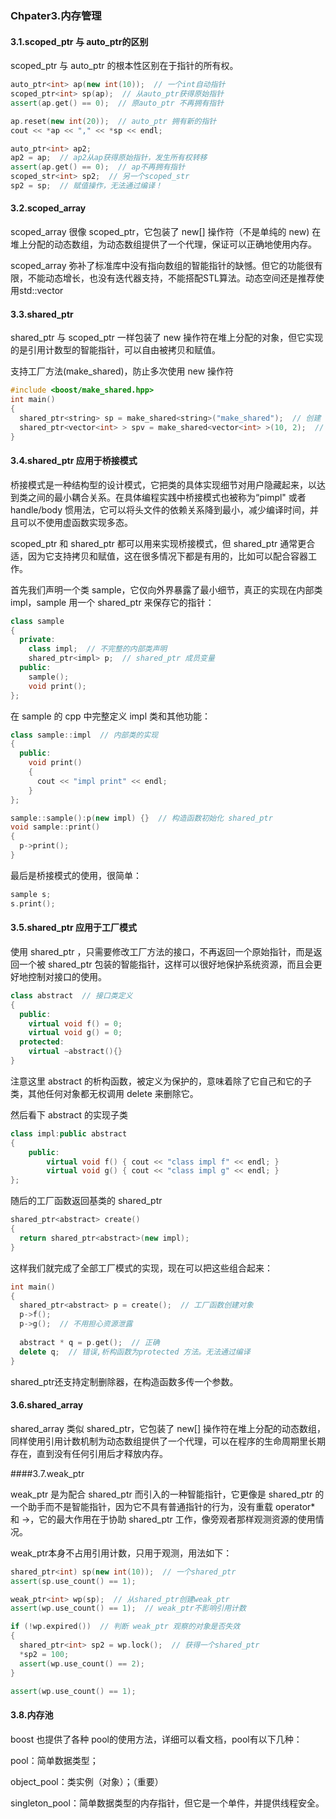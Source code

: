 ### Chpater3.内存管理

#### 3.1.scoped_ptr 与 auto_ptr的区别

scoped_ptr 与 auto_ptr 的根本性区别在于指针的所有权。

```c++
auto_ptr<int> ap(new int(10));  // 一个int自动指针
scoped_ptr<int> sp(ap);  // 从auto_ptr获得原始指针
assert(ap.get() == 0);  // 原auto_ptr 不再拥有指针

ap.reset(new int(20));  // auto_ptr 拥有新的指针
cout << *ap << "," << *sp << endl;

auto_ptr<int> ap2;  
ap2 = ap;  // ap2从ap获得原始指针，发生所有权转移
assert(ap.get() == 0);  // ap不再拥有指针
scoped_str<int> sp2;  // 另一个scoped_str
sp2 = sp;  // 赋值操作，无法通过编译！
```



#### 3.2.scoped_array

scoped_array 很像 scoped_ptr，它包装了 new[] 操作符（不是单纯的 new) 在堆上分配的动态数组，为动态数组提供了一个代理，保证可以正确地使用内存。

scoped_array 弥补了标准库中没有指向数组的智能指针的缺憾。但它的功能很有限，不能动态增长，也没有迭代器支持，不能搭配STL算法。动态空间还是推荐使用std::vector



#### 3.3.shared_ptr

shared_ptr 与 scoped_ptr 一样包装了 new 操作符在堆上分配的对象，但它实现的是引用计数型的智能指针，可以自由被拷贝和赋值。

支持工厂方法(make_shared)，防止多次使用 new 操作符

```c++
#include <boost/make_shared.hpp>
int main()
{
  shared_ptr<string> sp = make_shared<string>("make_shared");  // 创建 string 的共享指针
  shared_ptr<vector<int> > spv = make_shared<vector<int> >(10, 2);  // 创建 vector 的共享指针。
}
```



#### 3.4.shared_ptr 应用于桥接模式

桥接模式是一种结构型的设计模式，它把类的具体实现细节对用户隐藏起来，以达到类之间的最小耦合关系。在具体编程实践中桥接模式也被称为“pimpl" 或者 handle/body 惯用法，它可以将头文件的依赖关系降到最小，减少编译时间，并且可以不使用虚函数实现多态。

scoped_ptr 和 shared_ptr 都可以用来实现桥接模式，但 shared_ptr 通常更合适，因为它支持拷贝和赋值，这在很多情况下都是有用的，比如可以配合容器工作。

首先我们声明一个类 sample，它仅向外界暴露了最小细节，真正的实现在内部类 impl，sample 用一个 shared_ptr 来保存它的指针：

```c++
class sample
{
  private:
  	class impl;  // 不完整的内部类声明
  	shared_ptr<impl> p;  // shared_ptr 成员变量
  public:
  	sample();
  	void print();
};
```

在 sample 的 cpp 中完整定义 impl 类和其他功能：

```c++
class sample::impl  // 内部类的实现
{
  public:
  	void print()
    {
      cout << "impl print" << endl;
    }
};

sample::sample():p(new impl) {}  // 构造函数初始化 shared_ptr
void sample::print()
{
  p->print();
}
```

最后是桥接模式的使用，很简单：

```c++
sample s;
s.print();
```



#### 3.5.shared_ptr 应用于工厂模式

使用 shared_ptr ，只需要修改工厂方法的接口，不再返回一个原始指针，而是返回一个被 shared_ptr 包装的智能指针，这样可以很好地保护系统资源，而且会更好地控制对接口的使用。

```c++
class abstract  // 接口类定义
{
  public:
  	virtual void f() = 0;
  	virtual void g() = 0;
  protected:
  	virtual ~abstract(){}
}
```

注意这里 abstract 的析构函数，被定义为保护的，意味着除了它自己和它的子类，其他任何对象都无权调用 delete 来删除它。

然后看下 abstract 的实现子类

```c++
class impl:public abstract
{
	public:
		virtual void f() { cout << "class impl f" << endl; }
		virtual void g() { cout << "class impl g" << endl; }
};
```

随后的工厂函数返回基类的 shared_ptr

```c++
shared_ptr<abstract> create()
{
  return shared_ptr<abstract>(new impl);
}
```

这样我们就完成了全部工厂模式的实现，现在可以把这些组合起来：

```c++
int main()
{
  shared_ptr<abstract> p = create();  // 工厂函数创建对象
  p->f();
  p->g();  // 不用担心资源泄露
  
  abstract * q = p.get();  // 正确
  delete q;  // 错误,析构函数为protected 方法。无法通过编译
}
```

shared_ptr还支持定制删除器，在构造函数多传一个参数。

#### 3.6.shared_array

shared_array 类似 shared_ptr，它包装了 new[] 操作符在堆上分配的动态数组，同样使用引用计数机制为动态数组提供了一个代理，可以在程序的生命周期里长期存在，直到没有任何引用后才释放内存。

####3.7.weak_ptr

weak_ptr 是为配合 shared_ptr 而引入的一种智能指针，它更像是 shared_ptr 的一个助手而不是智能指针，因为它不具有普通指针的行为，没有重载 operator* 和 ->，它的最大作用在于协助 shared_ptr 工作，像旁观者那样观测资源的使用情况。

weak_ptr本身不占用引用计数，只用于观测，用法如下：

```c++
shared_ptr<int) sp(new int(10));  // 一个shared_ptr
assert(sp.use_count() == 1);

weak_ptr<int> wp(sp);  // 从shared_ptr创建weak_ptr
assert(wp.use_count() == 1);  // weak_ptr不影响引用计数

if (!wp.expired())  // 判断 weak_ptr 观察的对象是否失效
{
  shared_ptr<int> sp2 = wp.lock();  // 获得一个shared_ptr
  *sp2 = 100;
  assert(wp.use_count() == 2);
}

assert(wp.use_count() == 1);
```



#### 3.8.内存池

boost 也提供了各种 pool的使用方法，详细可以看文档，pool有以下几种：

pool：简单数据类型；

object_pool：类实例（对象）；（重要）

singleton_pool：简单数据类型的内存指针，但它是一个单件，并提供线程安全。

